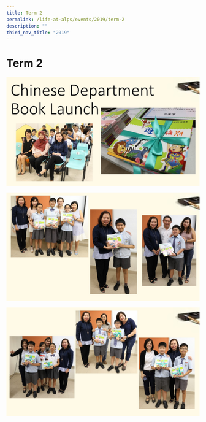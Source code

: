 ```yaml
---
title: Term 2
permalink: /life-at-alps/events/2019/term-2
description: ""
third_nav_title: "2019"
---
```

# **Term 2**

![](/images/Term2%20(1).jpg)

![](/images/Term2%20(2).jpg)

![](/images/Term2%20(3).jpg)